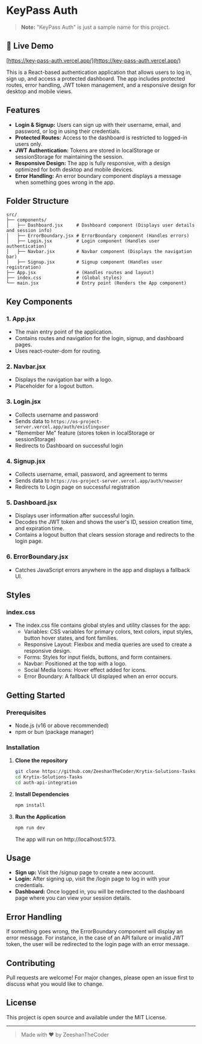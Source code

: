 # KeyPass Auth

> **Note:** "KeyPass Auth" is just a sample name for this project.

## 🚀 Live Demo
[https://key-pass-auth.vercel.app/](https://key-pass-auth.vercel.app/)

This is a React-based authentication application that allows users to log in, sign up, and access a protected dashboard. The app includes protected routes, error handling, JWT token management, and a responsive design for desktop and mobile views.

## Features
- **Login & Signup:** Users can sign up with their username, email, and password, or log in using their credentials.
- **Protected Routes:** Access to the dashboard is restricted to logged-in users only.
- **JWT Authentication:** Tokens are stored in localStorage or sessionStorage for maintaining the session.
- **Responsive Design:** The app is fully responsive, with a design optimized for both desktop and mobile devices.
- **Error Handling:** An error boundary component displays a message when something goes wrong in the app.

## Folder Structure
```
src/
├── components/
│   ├── Dashboard.jsx     # Dashboard component (Displays user details and session info)
│   ├── ErrorBoundary.jsx # ErrorBoundary component (Handles errors)
│   ├── Login.jsx         # Login component (Handles user authentication)
│   ├── Navbar.jsx        # Navbar component (Displays the navigation bar)
│   ├── Signup.jsx        # Signup component (Handles user registration)
├── App.jsx               # (Handles routes and layout)
├── index.css             # (Global styles)
└── main.jsx              # Entry point (Renders the App component)

```

## Key Components

### 1. App.jsx
- The main entry point of the application.
- Contains routes and navigation for the login, signup, and dashboard pages.
- Uses react-router-dom for routing.

### 2. Navbar.jsx
- Displays the navigation bar with a logo.
- Placeholder for a logout button.

### 3. Login.jsx
- Collects username and password
- Sends data to `https://os-project-server.vercel.app/auth/existinguser`
- "Remember Me" feature (stores token in localStorage or sessionStorage)
- Redirects to Dashboard on successful login

### 4. Signup.jsx
- Collects username, email, password, and agreement to terms
- Sends data to `https://os-project-server.vercel.app/auth/newuser`
- Redirects to Login page on successful registration

### 5. Dashboard.jsx
- Displays user information after successful login.
- Decodes the JWT token and shows the user's ID, session creation time, and expiration time.
- Contains a logout button that clears session storage and redirects to the login page.

### 6. ErrorBoundary.jsx
- Catches JavaScript errors anywhere in the app and displays a fallback UI.

## Styles

### index.css
- The index.css file contains global styles and utility classes for the app:
  - Variables: CSS variables for primary colors, text colors, input styles, button hover states, and font families.
  - Responsive Layout: Flexbox and media queries are used to create a responsive design.
  - Forms: Styles for input fields, buttons, and form containers.
  - Navbar: Positioned at the top with a logo.
  - Social Media Icons: Hover effect added for icons.
  - Error Boundary: A fallback UI displayed when an error occurs.

## Getting Started

### Prerequisites
- Node.js (v16 or above recommended)
- npm or bun (package manager)

### Installation

1. **Clone the repository**
   ```sh
   git clone https://github.com/ZeeshanTheCoder/Krytix-Solutions-Tasks.git
   cd Krytix-Solutions-Tasks
   cd auth-api-integration
   ```
2. **Install Dependencies**
   ```sh
   npm install
   ```
3. **Run the Application**
   ```sh
   npm run dev
   ```
   The app will run on http://localhost:5173.

## Usage
- **Sign up:** Visit the /signup page to create a new account.
- **Login:** After signing up, visit the /login page to log in with your credentials.
- **Dashboard:** Once logged in, you will be redirected to the dashboard page where you can view your session details.

## Error Handling
If something goes wrong, the ErrorBoundary component will display an error message. For instance, in the case of an API failure or invalid JWT token, the user will be redirected to the login page with an error message.

## Contributing
Pull requests are welcome! For major changes, please open an issue first to discuss what you would like to change.

## License
This project is open source and available under the MIT License.

---

> Made with ❤️ by ZeeshanTheCoder
